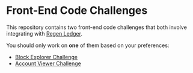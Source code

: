 # Front-End Code Challenges

This repository contains two front-end code challenges that both involve integrating with [Regen Ledger](https://github.com/regen-network/regen-ledger).

You should only work on **one** of them based on your preferences:
- [Block Explorer Challenge](block-explorer-challenge.md)
- [Account Viewer Challenge](account-viewer-challenge.md)

